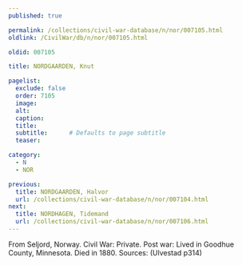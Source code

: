 ```yaml
---
published: true

permalink: /collections/civil-war-database/n/nor/007105.html
oldlink: /CivilWar/db/n/nor/007105.html

oldid: 007105

title: NORDGAARDEN, Knut

pagelist:
  exclude: false
  order: 7105
  image: 
  alt:
  caption:
  title:
  subtitle:      # Defaults to page subtitle
  teaser:

category: 
  - N 
  - NOR

previous:
  title: NORDGAARDEN, Halvor
  url: /collections/civil-war-database/n/nor/007104.html  
next:
  title: NORDHAGEN, Tidemand
  url: /collections/civil-war-database/n/nor/007106.html   
---
```

From Seljord, Norway. Civil War: Private. Post war: Lived in Goodhue County, Minnesota. Died in 1880. Sources: (Ulvestad p314)